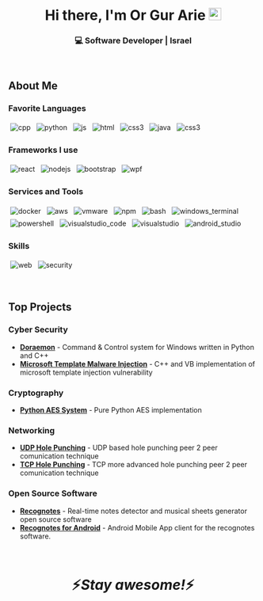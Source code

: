 <div align="center">
   <h1>Hi there, I'm Or Gur Arie</a> <img src="https://media.giphy.com/media/hvRJCLFzcasrR4ia7z/giphy.gif" width="25px"> </h1>
</div>

<div align="center">
<h3> 💻 Software Developer | Israel</h3>
</div>
 
<br />

## About Me

### Favorite Languages

<p align="left">
  <img src="https://raw.githubusercontent.com/Railly/ColoredBadges/master/svg/dev/languages/cpp.svg" alt="cpp" style="vertical-align:top; margin:4px">
  <img src="https://raw.githubusercontent.com/Railly/ColoredBadges/master/svg/dev/languages/python.svg" alt="python" style="vertical-align:top; margin:4px">
  <img src="https://raw.githubusercontent.com/Railly/ColoredBadges/master/svg/dev/languages/js.svg" alt="js" style="vertical-align:top; margin:4px">
  <img src="https://raw.githubusercontent.com/Railly/ColoredBadges/master/svg/dev/languages/html.svg" alt="html" style="vertical-align:top; margin:4px">
  <img src="https://raw.githubusercontent.com/Railly/ColoredBadges/master/svg/dev/languages/css3.svg" alt="css3" style="vertical-align:top; margin:4px">
  <img src="https://raw.githubusercontent.com/Railly/ColoredBadges/master/svg/dev/languages/java.svg" alt="java" style="vertical-align:top; margin:4px">
  <img src="https://raw.githubusercontent.com/Railly/ColoredBadges/master/svg/dev/languages/csharp_dotnet.svg" alt="css3" style="vertical-align:top; margin:4px">
</p>

### Frameworks I use

<p align="left">
  <img src="https://raw.githubusercontent.com/Railly/ColoredBadges/master/svg/dev/frameworks/react.svg" alt="react" style="vertical-align:top; margin:4px">
  <img src="https://raw.githubusercontent.com/Railly/ColoredBadges/master/svg/dev/frameworks/nodejs.svg" alt="nodejs" style="vertical-align:top; margin:4px">
  <img src="https://raw.githubusercontent.com/Railly/ColoredBadges/master/svg/dev/frameworks/bootstrap.svg" alt="bootstrap" style="vertical-align:top; margin:4px">
  <img src="https://raw.githubusercontent.com/Railly/ColoredBadges/master/svg/dev/frameworks/wpf.svg" alt="wpf" style="vertical-align:top; margin:4px">
</p>

### Services and Tools

<p align="left">
  <img src="https://raw.githubusercontent.com/Railly/ColoredBadges/master/svg/dev/tools/docker.svg" alt="docker" style="vertical-align:top; margin:4px">
  <img src="https://raw.githubusercontent.com/Railly/ColoredBadges/master/svg/dev/services/aws.svg" alt="aws" style="vertical-align:top; margin:4px">
  <img src="https://raw.githubusercontent.com/Railly/ColoredBadges/master/svg/dev/tools/vmware.svg" alt="vmware" style="vertical-align:top; margin:4px">
  <img src="https://raw.githubusercontent.com/Railly/ColoredBadges/master/svg/dev/services/npm.svg" alt="npm" style="vertical-align:top; margin:4px">
  <img src="https://raw.githubusercontent.com/Railly/ColoredBadges/master/svg/dev/tools/bash.svg" alt="bash" style="vertical-align:top; margin:4px">
  <img src="https://raw.githubusercontent.com/Railly/ColoredBadges/master/svg/dev/tools/windows_terminal.svg" alt="windows_terminal" style="vertical-align:top; margin:4px">
  <img src="https://raw.githubusercontent.com/Railly/ColoredBadges/master/svg/dev/tools/powershell.svg" alt="powershell" style="vertical-align:top; margin:4px">
  <img src="https://raw.githubusercontent.com/Railly/ColoredBadges/master/svg/dev/tools/visualstudio_code.svg" alt="visualstudio_code" style="vertical-align:top; margin:4px">
  <img src="https://raw.githubusercontent.com/Railly/ColoredBadges/master/svg/dev/tools/visualstudio.svg" alt="visualstudio" style="vertical-align:top; margin:4px">
  <img src="https://raw.githubusercontent.com/Railly/ColoredBadges/master/svg/dev/tools/android_studio_colour.svg" alt="android_studio" style="vertical-align:top; margin:4px">
</p>

### Skills

<p align="left">
  <img src="https://raw.githubusercontent.com/Railly/ColoredBadges/master/svg/dev/misc/web.svg" alt="web" style="vertical-align:top; margin:4px">
  <img src="https://raw.githubusercontent.com/Railly/ColoredBadges/master/svg/dev/misc/security.svg" alt="security" style="vertical-align:top; margin:4px">
</p>
<br />

## Top Projects

### Cyber Security

- **[Doraemon](https://github.com/orgurar/doraemon)** - Command & Control system for Windows written in Python and C++
- **[Microsoft Template Malware Injection](https://github.com/orgurar/ms-template-injection)** - C++ and VB implementation of microsoft template injection vulnerability

### Cryptography

- **[Python AES System](https://github.com/orgurar/python-aes)** - Pure Python AES implementation
<!-- - **[SSL / TLS 1.3 Server Side Implementation]()** - SSL Server implementation ([rfc8446](https://datatracker.ietf.org/doc/html/rfc8446)) -->

### Networking

- **[UDP Hole Punching](https://github.com/orgurar/udp-hole-punching)** - UDP based hole punching peer 2 peer comunication technique
- **[TCP Hole Punching](https://github.com/orgurar/python-aes)** - TCP more advanced hole punching peer 2 peer comunication technique

### Open Source Software

- **[Recognotes](https://github.com/orgurar/recognotes)** - Real-time notes detector and musical sheets generator open source software
- **[Recognotes for Android](https://github.com/orgurar/ms-template-injection)** - Android Mobile App client for the recognotes software.

<br />

<h1 align='center'>⚡️<i>Stay awesome!</i>⚡️</h1>
